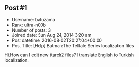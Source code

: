 ## Post #1
- Username: batuzama
- Rank: ultra-n00b
- Number of posts: 3
- Joined date: Sun Aug 24, 2014 3:20 am
- Post datetime: 2016-08-02T20:27:04+00:00
- Post Title: [Help] Batman:The Telltale Series localization files

Hi.How can I edit new ttarch2 files? I translate English to Turkish localization.
[](http://hizliresim.com/kvq7A9)
